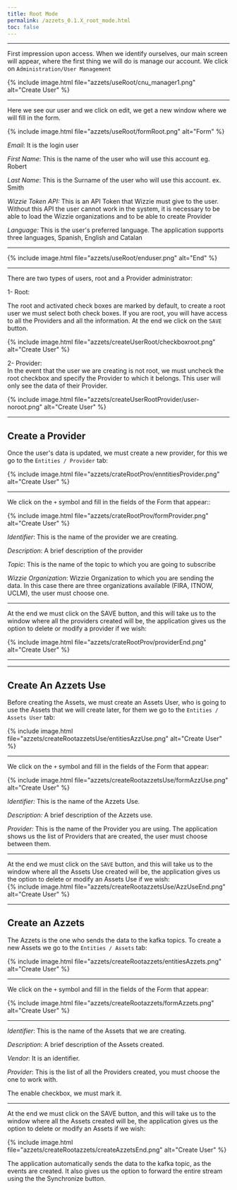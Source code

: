 ```yaml
---
title: Root Mode
permalink: /azzets_0.1.X_root_mode.html
toc: false
---
```

* * *
First impression upon access.
When we identify ourselves, our main screen will appear, where the first thing we will do is manage our account. We click on `Administration/User Management`

{% include image.html file="azzets/useRoot/cnu_manager1.png" alt="Create User" %}

* * *
Here we see our user and we click on edit, we get a new window where we will fill in the form.

{% include image.html file="azzets/useRoot/formRoot.png" alt="Form" %}

*Email*: It is the login user

*First Name*: This is the name of the user who will use this account eg. Robert

*Last Name*: This is the Surname of the user who will use this account. ex. Smith

*Wizzie Token API:* This is an API Token that Wizzie must give to the user. Without this API the user cannot work in the system, it is necessary to be able to load the Wizzie organizations and to be able to create Provider

*Language:* This is the user's preferred language. The application supports three languages, Spanish, English and Catalan


* * * 
   {% include image.html file="azzets/useRoot/enduser.png" alt="End" %}             
_ _ _
There are two types of users, root and a Provider administrator:

1- Root:

The root and activated check boxes are marked by default, to create a root user we must select both check boxes. If you are root, you will have access to all the Providers and all the information.
At the end we click on the `SAVE` button.

{% include image.html file="azzets/createUserRoot/checkboxroot.png" alt="Create User" %}

2- Provider:  
In the event that the user we are creating is not root, we must uncheck the root checkbox and specify the Provider to which it belongs. This user will only see the data of their Provider.

{% include image.html file="azzets/createUserRootProvider/user-noroot.png" alt="Create User" %}

* * *
## Create a Provider  

Once the user's data is updated, we must create a new provider, for this we go to the `Entities / Provider` tab:
 

{% include image.html file="azzets/crateRootProv/enntitiesProvider.png" alt="Create User" %}

* * *
We click on the `+` symbol and fill in the fields of the Form that appear::

{% include image.html file="azzets/crateRootProv/formProvider.png" alt="Create User" %}  


*Identifier*: This is the name of the provider we are creating.  

*Description*: A brief description of the provider  

*Topic*: This is the name of the topic to which you are going to subscribe  

*Wizzie Organization*: Wizzie Organization to which you are sending the data. In this case there are three organizations available (FIRA, ITNOW, UCLM), the user must choose one.

* * * 

At the end we must click on the SAVE button, and this will take us to the window where all the providers created will be, the application gives us the option to delete or modify a provider if we wish:

   {% include image.html file="azzets/crateRootProv/providerEnd.png" alt="Create User" %}             
_ _ _

***
## Create An Azzets Use
Before creating the Assets, we must create an Assets User, who is going to use the Assets that we will create later, for them we go to the  `Entities / Assets User` tab:

{% include image.html file="azzets/createRootazzetsUse/entitiesAzzUse.png" alt="Create User" %}  

***
We click on the `+` symbol and fill in the fields of the Form that appear:  

{% include image.html file="azzets/createRootazzetsUse/formAzzUse.png" alt="Create User" %}  

*Identifier:* This is the name of the Azzets Use.  

*Description:* A brief description of the Azzets use.  

*Provider:* This is the name of the Provider you are using. The application shows us the list of Providers that are created, the user must choose between them.  

***

At the end we must click on the `SAVE` button, and this will take us to the window where all the Assets Use created will be, the application gives us the option to delete or modify an Assets Use if we wish:  
{% include image.html file="azzets/createRootazzetsUse/AzzUseEnd.png" alt="Create User" %} 

* * *
## Create an Azzets
 
The Azzets is the one who sends the data to the kafka topics. To create a new Assets we go to the `Entities / Assets` tab:  


{% include image.html file="azzets/createRootazzets/entitiesAzzets.png" alt="Create User" %}

* * *

We click on the `+` symbol and fill in the fields of the Form that appear:  

{% include image.html file="azzets/createRootazzets/formAzzets.png" alt="Create User" %}  
_ _ _
*Identifier*: This is the name of the Assets that we are creating.  

*Description*: A brief description of the Assets created.  

*Vendor*: It is an identifier.  

*Provider*: This is the list of all the Providers created, you must choose the one to work with.  

The enable checkbox, we must mark it.  

* * * 
At the end we must click on the SAVE button, and this will take us to the window where all the Assets created will be, the application gives us the option to delete or modify an Assets if we wish:  

{% include image.html file="azzets/createRootazzets/createAzzetsEnd.png" alt="Create User" %}  

          


The application automatically sends the data to the kafka topic, as the events are created. It also gives us the option to forward the entire stream using the the Synchronize button.